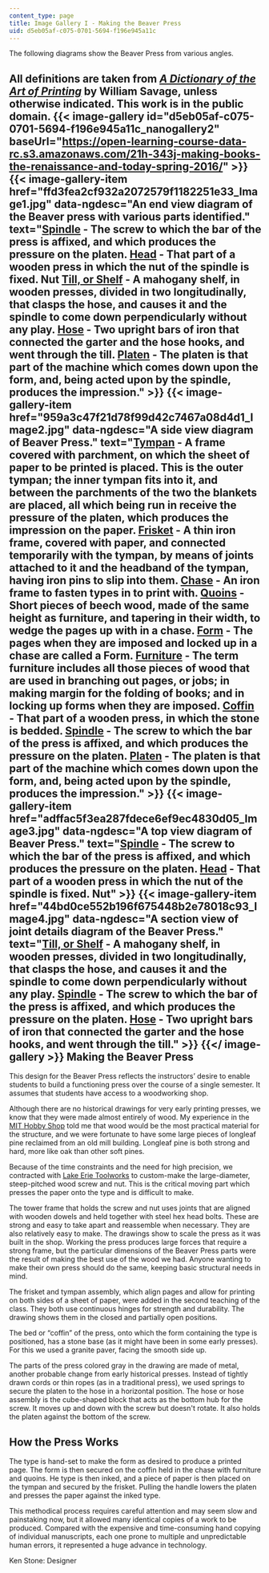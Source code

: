 ```yaml
---
content_type: page
title: Image Gallery I - Making the Beaver Press
uid: d5eb05af-c075-0701-5694-f196e945a11c
---
```


The following diagrams show the Beaver Press from various angles.

All definitions are taken from [_A Dictionary of the Art of Printing_](https://www.oldbookillustrations.com/dictionary/contents/index) by William Savage, unless otherwise indicated. This work is in the public domain.
{{< image-gallery id="d5eb05af-c075-0701-5694-f196e945a11c_nanogallery2" baseUrl="https://open-learning-course-data-rc.s3.amazonaws.com/21h-343j-making-books-the-renaissance-and-today-spring-2016/" >}}
{{< image-gallery-item href="ffd3fea2cf932a2072579f1182251e33_Image1.jpg" data-ngdesc="An end view diagram of the Beaver press with various parts identified." text="[Spindle](https://www.oldbookillustrations.com/dictionary/s/spindle) - The screw to which the bar of the press is affixed, and which produces the pressure on the platen.  [Head](https://www.oldbookillustrations.com/dictionary/h/head) - That part of a wooden press in which the nut of the spindle is fixed.  Nut  [Till, or Shelf](https://www.oldbookillustrations.com/dictionary/t/till) - A mahogany shelf, in wooden presses, divided in two longitudinally, that clasps the hose, and causes it and the spindle to come down perpendicularly without any play.  [Hose](https://www.oldbookillustrations.com/dictionary/h/hose) - Two upright bars of iron that connected the garter and the hose hooks, and went through the till.  [Platen](https://www.oldbookillustrations.com/dictionary/p/platen) - The platen is that part of the machine which comes down upon the form, and, being acted upon by the spindle, produces the impression." >}}
{{< image-gallery-item href="959a3c47f21d78f99d42c7467a08d4d1_Image2.jpg" data-ngdesc="A side view diagram of Beaver Press." text="[Tympan](https://www.oldbookillustrations.com/dictionary/t/tympan) - A frame covered with parchment, on which the sheet of paper to be printed is placed. This is the outer tympan; the inner tympan fits into it, and between the parchments of the two the blankets are placed, all which being run in receive the pressure of the platen, which produces the impression on the paper.  [Frisket](https://www.oldbookillustrations.com/dictionary/f/frisket) - A thin iron frame, covered with paper, and connected temporarily with the tympan, by means of joints attached to it and the headband of the tympan, having iron pins to slip into them.  [Chase](https://www.oldbookillustrations.com/dictionary/c/chase) - An iron frame to fasten types in to print with.  [Quoins](https://www.oldbookillustrations.com/dictionary/q/quoins) - Short pieces of beech wood, made of the same height as furniture, and tapering in their width, to wedge the pages up with in a chase.  [Form](https://www.oldbookillustrations.com/dictionary/f/form) - The pages when they are imposed and locked up in a chase are called a Form.  [Furniture](https://www.oldbookillustrations.com/dictionary/f/furniture) - The term furniture includes all those pieces of wood that are used in branching out pages, or jobs; in making margin for the folding of books; and in locking up forms when they are imposed.  [Coffin](https://www.oldbookillustrations.com/dictionary/c/coffin) - That part of a wooden press, in which the stone is bedded.  [Spindle](https://www.oldbookillustrations.com/dictionary/s/spindle) - The screw to which the bar of the press is affixed, and which produces the pressure on the platen.  [Platen](https://www.oldbookillustrations.com/dictionary/p/platen) - The platen is that part of the machine which comes down upon the form, and, being acted upon by the spindle, produces the impression." >}}
{{< image-gallery-item href="adffac5f3ea287fdece6ef9ec4830d05_Image3.jpg" data-ngdesc="A top view diagram of Beaver Press." text="[Spindle](https://www.oldbookillustrations.com/dictionary/s/spindle) - The screw to which the bar of the press is affixed, and which produces the pressure on the platen.  [Head](https://www.oldbookillustrations.com/dictionary/h/head) - That part of a wooden press in which the nut of the spindle is fixed.  Nut" >}}
{{< image-gallery-item href="44bd0ce552b196f675448b2e78018c93_Image4.jpg" data-ngdesc="A section view of joint details diagram of the Beaver Press." text="[Till, or Shelf](https://www.oldbookillustrations.com/dictionary/t/till) - A mahogany shelf, in wooden presses, divided in two longitudinally, that clasps the hose, and causes it and the spindle to come down perpendicularly without any play.  [Spindle](https://www.oldbookillustrations.com/dictionary/s/spindle) - The screw to which the bar of the press is affixed, and which produces the pressure on the platen.  [Hose](https://www.oldbookillustrations.com/dictionary/h/hose) - Two upright bars of iron that connected the garter and the hose hooks, and went through the till." >}}
{{</ image-gallery >}}
Making the Beaver Press
-----------------------

This design for the Beaver Press reflects the instructors’ desire to enable students to build a functioning press over the course of a single semester. It assumes that students have access to a woodworking shop.

Although there are no historical drawings for very early printing presses, we know that they were made almost entirely of wood. My experience in the [MIT Hobby Shop](https://studentlife.mit.edu/hobbyshop) told me that wood would be the most practical material for the structure, and we were fortunate to have some large pieces of longleaf pine reclaimed from an old mill building. Longleaf pine is both strong and hard, more like oak than other soft pines.

Because of the time constraints and the need for high precision, we contracted with [Lake Erie Toolworks](https://www.lakeerietoolworks.com/) to custom-make the large-diameter, steep-pitched wood screw and nut. This is the critical moving part which presses the paper onto the type and is difficult to make.

The tower frame that holds the screw and nut uses joints that are aligned with wooden dowels and held together with steel hex head bolts. These are strong and easy to take apart and reassemble when necessary. They are also relatively easy to make. The drawings show to scale the press as it was built in the shop. Working the press produces large forces that require a strong frame, but the particular dimensions of the Beaver Press parts were the result of making the best use of the wood we had. Anyone wanting to make their own press should do the same, keeping basic structural needs in mind.

The frisket and tympan assembly, which align pages and allow for printing on both sides of a sheet of paper, were added in the second teaching of the class. They both use continuous hinges for strength and durability. The drawing shows them in the closed and partially open positions.

The bed or “coffin” of the press, onto which the form containing the type is positioned, has a stone base (as it might have been in some early presses). For this we used a granite paver, facing the smooth side up.

The parts of the press colored gray in the drawing are made of metal, another probable change from early historical presses. Instead of tightly drawn cords or thin ropes (as in a traditional press), we used springs to secure the platen to the hose in a horizontal position. The hose or hose assembly is the cube-shaped block that acts as the bottom hub for the screw. It moves up and down with the screw but doesn't rotate. It also holds the platen against the bottom of the screw.

How the Press Works
-------------------

The type is hand-set to make the form as desired to produce a printed page. The form is then secured on the coffin held in the chase with furniture and quoins. He type is then inked, and a piece of paper is then placed on the tympan and secured by the frisket. Pulling the handle lowers the platen and presses the paper against the inked type.

This methodical process requires careful attention and may seem slow and painstaking now, but it allowed many identical copies of a work to be produced. Compared with the expensive and time-consuming hand copying of individual manuscripts, each one prone to multiple and unpredictable human errors, it represented a huge advance in technology.

Ken Stone: Designer